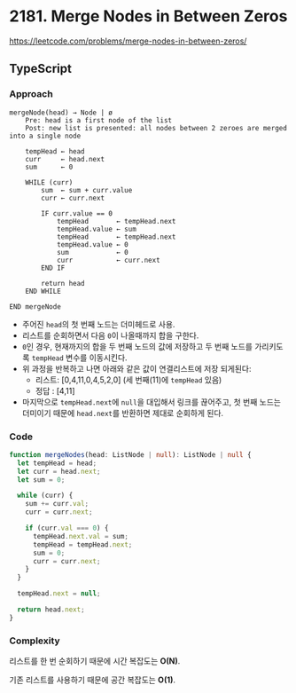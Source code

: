 # 2181. Merge Nodes in Between Zeros

https://leetcode.com/problems/merge-nodes-in-between-zeros/

## TypeScript

### Approach

```text
mergeNode(head) → Node | ø
    Pre: head is a first node of the list
    Post: new list is presented: all nodes between 2 zeroes are merged into a single node

    tempHead ← head
    curr     ← head.next
    sum      ← 0

    WHILE (curr)
        sum  ← sum + curr.value
        curr ← curr.next

        IF curr.value == 0
            tempHead       ← tempHead.next
            tempHead.value ← sum
            tempHead       ← tempHead.next
            tempHead.value ← 0
            sum            ← 0
            curr           ← curr.next
        END IF

        return head
    END WHILE

END mergeNode
```

- 주어진 `head`의 첫 번째 노드는 더미헤드로 사용.
- 리스트를 순회하면서 다음 `0`이 나올때까지 합을 구한다.
- `0`인 경우, 현재까지의 합을 두 번째 노드의 값에 저장하고 두 번째 노드를 가리키도록 `tempHead` 변수를 이동시킨다.
- 위 과정을 반복하고 나면 아래와 같은 값이 연결리스트에 저장 되게된다:
  - 리스트: [0,4,11,0,4,5,2,0] (세 번째(11)에 `tempHead` 있음)
  - 정답 : [4,11]
- 마지막으로 `tempHead.next`에 `null`을 대입해서 링크를 끊어주고, 첫 번째 노드는 더미이기 때문에 `head.next`를 반환하면 제대로 순회하게 된다.

### Code

```ts
function mergeNodes(head: ListNode | null): ListNode | null {
  let tempHead = head;
  let curr = head.next;
  let sum = 0;

  while (curr) {
    sum += curr.val;
    curr = curr.next;

    if (curr.val === 0) {
      tempHead.next.val = sum;
      tempHead = tempHead.next;
      sum = 0;
      curr = curr.next;
    }
  }

  tempHead.next = null;

  return head.next;
}
```

### Complexity

리스트를 한 번 순회하기 때문에 시간 복잡도는 **O(N)**.

기존 리스트를 사용하기 때문에 공간 복잡도는 **O(1)**.
